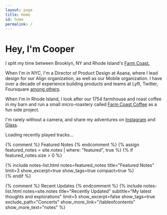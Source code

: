 ```yaml
---
layout: page
title: Home
id: home
permalink: /
---
```


# Hey, I'm Cooper

I split my time between Brooklyn, NY and Rhode Island's [Farm Coast.](https://www.nytimes.com/2023/10/09/travel/east-bay-rhode-island.html) 

When I'm in NYC, I'm a Director of Product Design at Asana, where I lead design for our Align organization, as well as our Mobile organization. I have over a decade of experience building products and teams at Lyft, Twitter, Foursquare [among others](https://read.cv/coops). 

When I'm in Rhode Island, I look after our 1754 farmhouse and roast coffee in my barn and run a small micro-roastery called [Farm Coast Coffee](https://farmcoastcoffee.square.site) as a fun side project.

I'm rarely without a camera, and share my adventures on [Instagram](https://www.instagram.com/coopersmith) and [Glass](https://glass.photo/coop). 

<div id="recently-played">
  <p>Loading recently played tracks...</p>
</div>

<!-- <div id="last-checkin">
  <p>Loading last location...</p>
</div> -->

{% comment %} Featured Notes {% endcomment %}
{% assign featured_notes = site.notes | where: "featured", true %}
{% if featured_notes.size > 0 %}
<div class="featured-notes">
  {% include notes-list.html 
     notes=featured_notes 
     title="Featured Notes" 
     limit=3 
     show_excerpt=true 
     show_tags=true 
     compact=true %}
</div>
{% endif %}

{% comment %} Recent Updates {% endcomment %}
{% include notes-list.html 
   notes=site.notes 
   title="Recently Updated" 
   subtitle="My latest thoughts and explorations"
   limit=5 
   show_excerpt=false 
   show_tags=true 
   exclude_path="Concerts" 
   show_more_link="/tableofcontents" 
   show_more_text="notes" %}

<!-- <h3>Recently Created</h3>
<ul>
  {% assign new_notes = site.notes | sort: "created_at_timestamp" | reverse %}
  {% for note in new_notes limit: 5 %}
    <li>
      {{ note.created_at | date: "%Y-%m-%d" }} — <a class="internal-link" href="{{ site.baseurl }}{{ note.url }}">{{ note.title }}</a>
    </li>
  {% endfor %}
</ul>
-->
<style>
  .wrapper {
    max-width: 46em;
  }
</style>

<script src="{{ site.baseurl }}/assets/js/lastfm.js"></script>
<!-- <script src="{{ site.baseurl }}/assets/js/foursquare.js"></script> -->
